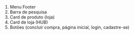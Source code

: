 1. Menu Footer
2. Barra de pesquisa
3. Card de produto (loja)
4. Card de loja (HUB)
5. Botões (concluir compra, página inicial, login, cadastre-se)
